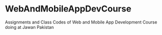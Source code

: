 # WebAndMobileAppDevCourse
Assignments and Class Codes of Web and Mobile App Development Course doing at Jawan Pakistan
